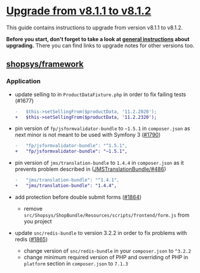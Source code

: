 # [Upgrade from v8.1.1 to v8.1.2](https://github.com/shopsys/shopsys/compare/v8.1.1...v8.1.2)

This guide contains instructions to upgrade from version v8.1.1 to v8.1.2.

**Before you start, don't forget to take a look at [general instructions](/UPGRADE.md) about upgrading.**
There you can find links to upgrade notes for other versions too.

## [shopsys/framework]

[shopsys/framework]: https://github.com/shopsys/framework

### Application

- update selling to in `ProductDataFixture.php` in order to fix failing tests (#1677)
    ```diff
    -   $this->setSellingFrom($productData, '11.2.2020');
    +   $this->setSellingFrom($productData, '11.2.2320');
    ```

- pin version of `fp/jsformvalidator-bundle` to `~1.5.1` in `composer.json` as next minor is not meant to be used with Symfony 3 ([#1790](https://github.com/shopsys/shopsys/pull/1790))
    ```diff
    -   "fp/jsformvalidator-bundle": "^1.5.1",
    +   "fp/jsformvalidator-bundle": "~1.5.1",
    ```

- pin version of `jms/translation-bundle` to `1.4.4` in `composer.json` as it prevents problem described in ([JMSTranslationBundle/#486](https://github.com/schmittjoh/JMSTranslationBundle/issues/486))
    ```diff
    -   "jms/translation-bundle": "^1.4.1",
    +   "jms/translation-bundle": "1.4.4",
    ```

- add protection before double submit forms ([#1864](https://github.com/shopsys/shopsys/pull/1864))
    - remove `src/Shopsys/ShopBundle/Resources/scripts/frontend/form.js` from you project

- update `snc/redis-bundle` to version 3.2.2 in order to fix problems with redis ([#1865](https://github.com/shopsys/shopsys/pull/1865))
    - change version of `snc/redis-bundle` in your `composer.json` to `^3.2.2`
    - change minimum required version of PHP and overriding of PHP in `platform` section in `composer.json` to `7.1.3`
